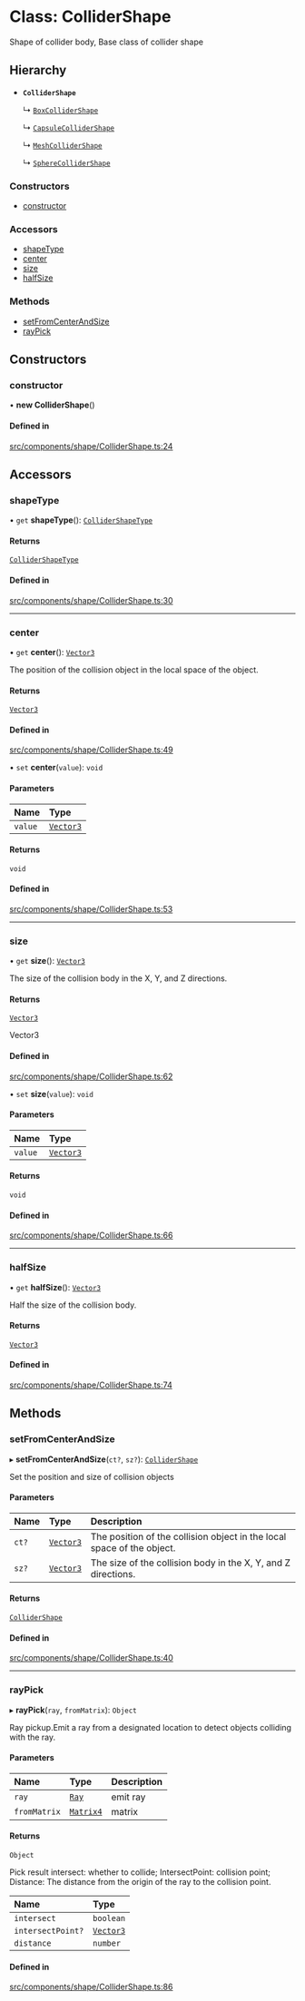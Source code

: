 # Class: ColliderShape

Shape of collider body, Base class of collider shape

## Hierarchy

- **`ColliderShape`**

  ↳ [`BoxColliderShape`](BoxColliderShape.md)

  ↳ [`CapsuleColliderShape`](CapsuleColliderShape.md)

  ↳ [`MeshColliderShape`](MeshColliderShape.md)

  ↳ [`SphereColliderShape`](SphereColliderShape.md)


### Constructors

- [constructor](ColliderShape.md#constructor)

### Accessors

- [shapeType](ColliderShape.md#shapetype)
- [center](ColliderShape.md#center)
- [size](ColliderShape.md#size)
- [halfSize](ColliderShape.md#halfsize)

### Methods

- [setFromCenterAndSize](ColliderShape.md#setfromcenterandsize)
- [rayPick](ColliderShape.md#raypick)

## Constructors

### constructor

• **new ColliderShape**()

#### Defined in

[src/components/shape/ColliderShape.ts:24](https://github.com/Orillusion/orillusion/blob/main/src/components/shape/ColliderShape.ts#L24)

## Accessors

### shapeType

• `get` **shapeType**(): [`ColliderShapeType`](../enums/ColliderShapeType.md)

#### Returns

[`ColliderShapeType`](../enums/ColliderShapeType.md)

#### Defined in

[src/components/shape/ColliderShape.ts:30](https://github.com/Orillusion/orillusion/blob/main/src/components/shape/ColliderShape.ts#L30)

___

### center

• `get` **center**(): [`Vector3`](Vector3.md)

The position of the collision object in the local space of the object.

#### Returns

[`Vector3`](Vector3.md)

#### Defined in

[src/components/shape/ColliderShape.ts:49](https://github.com/Orillusion/orillusion/blob/main/src/components/shape/ColliderShape.ts#L49)

• `set` **center**(`value`): `void`

#### Parameters

| Name | Type |
| :------ | :------ |
| `value` | [`Vector3`](Vector3.md) |

#### Returns

`void`

#### Defined in

[src/components/shape/ColliderShape.ts:53](https://github.com/Orillusion/orillusion/blob/main/src/components/shape/ColliderShape.ts#L53)

___

### size

• `get` **size**(): [`Vector3`](Vector3.md)

The size of the collision body in the X, Y, and Z directions.

#### Returns

[`Vector3`](Vector3.md)

Vector3

#### Defined in

[src/components/shape/ColliderShape.ts:62](https://github.com/Orillusion/orillusion/blob/main/src/components/shape/ColliderShape.ts#L62)

• `set` **size**(`value`): `void`

#### Parameters

| Name | Type |
| :------ | :------ |
| `value` | [`Vector3`](Vector3.md) |

#### Returns

`void`

#### Defined in

[src/components/shape/ColliderShape.ts:66](https://github.com/Orillusion/orillusion/blob/main/src/components/shape/ColliderShape.ts#L66)

___

### halfSize

• `get` **halfSize**(): [`Vector3`](Vector3.md)

Half the size of the collision body.

#### Returns

[`Vector3`](Vector3.md)

#### Defined in

[src/components/shape/ColliderShape.ts:74](https://github.com/Orillusion/orillusion/blob/main/src/components/shape/ColliderShape.ts#L74)

## Methods

### setFromCenterAndSize

▸ **setFromCenterAndSize**(`ct?`, `sz?`): [`ColliderShape`](ColliderShape.md)

Set the position and size of collision objects

#### Parameters

| Name | Type | Description |
| :------ | :------ | :------ |
| `ct?` | [`Vector3`](Vector3.md) | The position of the collision object in the local space of the object. |
| `sz?` | [`Vector3`](Vector3.md) | The size of the collision body in the X, Y, and Z directions. |

#### Returns

[`ColliderShape`](ColliderShape.md)

#### Defined in

[src/components/shape/ColliderShape.ts:40](https://github.com/Orillusion/orillusion/blob/main/src/components/shape/ColliderShape.ts#L40)

___

### rayPick

▸ **rayPick**(`ray`, `fromMatrix`): `Object`

Ray pickup.Emit a ray from a designated location to detect objects colliding with the ray.

#### Parameters

| Name | Type | Description |
| :------ | :------ | :------ |
| `ray` | [`Ray`](Ray.md) | emit ray |
| `fromMatrix` | [`Matrix4`](Matrix4.md) | matrix |

#### Returns

`Object`

Pick result intersect: whether to collide;
 IntersectPoint: collision point;
 Distance: The distance from the origin of the ray to the collision point.

| Name | Type |
| :------ | :------ |
| `intersect` | `boolean` |
| `intersectPoint?` | [`Vector3`](Vector3.md) |
| `distance` | `number` |

#### Defined in

[src/components/shape/ColliderShape.ts:86](https://github.com/Orillusion/orillusion/blob/main/src/components/shape/ColliderShape.ts#L86)
